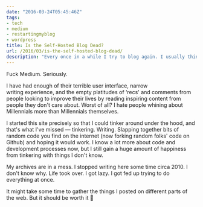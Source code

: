 ```yaml
---
date: "2016-03-24T05:45:46Z"
tags:
- tech
- medium
- restartingmyblog
- wordpress
title: Is the Self-Hosted Blog Dead?
url: /2016/03/is-the-self-hosted-blog-dead/
description: "Every once in a while I try to blog again. I usually think using a new blogging platform will help. It never does."
---
```


Fuck Medium. Seriously.

I have had enough of their terrible user interface, narrow writing experience, and the empty platitudes of &#8216;recs' and comments from people looking to improve their lives by reading inspiring content from people they don't care about. Worst of all? I hate people whining about Millennials more than Millennials themselves.

I started this site precisely so that I could tinker around under the hood, and that's what I've missed — tinkering. Writing. Slapping together bits of random code you find on the internet (now forking random folks' code on Github) and hoping it would work. I know a lot more about code and development processes now, but I still gain a huge amount of happiness from tinkering with things I don't know.

My archives are in a mess. I stopped writing here some time circa 2010. I don't know why. Life took over. I got lazy. I got fed up trying to do everything at once.

It might take some time to gather the things I posted on different parts of the web. But it should be worth it 🙂
